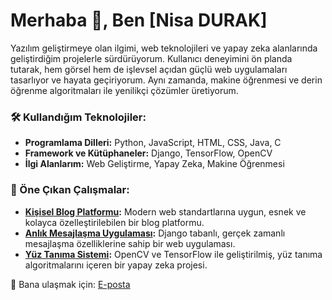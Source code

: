 

# Merhaba 👋, Ben [Nisa DURAK]

Yazılım geliştirmeye olan ilgimi, web teknolojileri ve yapay zeka alanlarında geliştirdiğim projelerle sürdürüyorum. Kullanıcı deneyimini ön planda tutarak, hem görsel hem de işlevsel açıdan güçlü web uygulamaları tasarlıyor ve hayata geçiriyorum. Aynı zamanda, makine öğrenmesi ve derin öğrenme algoritmaları ile yenilikçi çözümler üretiyorum.

### 🛠️ Kullandığım Teknolojiler:
- **Programlama Dilleri:** Python, JavaScript, HTML, CSS, Java, C
- **Framework ve Kütüphaneler:** Django, TensorFlow, OpenCV
- **İlgi Alanlarım:** Web Geliştirme, Yapay Zeka, Makine Öğrenmesi

### 📂 Öne Çıkan Çalışmalar:
- **[Kişisel Blog Platformu](#):** Modern web standartlarına uygun, esnek ve kolayca özelleştirilebilen bir blog platformu.
- **[Anlık Mesajlaşma Uygulaması](#):** Django tabanlı, gerçek zamanlı mesajlaşma özelliklerine sahip bir web uygulaması.
- **[Yüz Tanıma Sistemi](#):** OpenCV ve TensorFlow ile geliştirilmiş, yüz tanıma algoritmalarını içeren bir yapay zeka projesi.

💬 Bana ulaşmak için: [E-posta](mailto:nisa.drk06@gmail.com)

